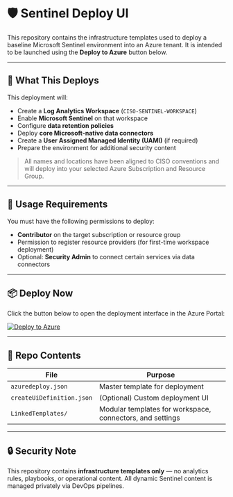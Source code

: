# 🛡️ Sentinel Deploy UI

This repository contains the infrastructure templates used to deploy a baseline Microsoft Sentinel environment into an Azure tenant. It is intended to be launched using the **Deploy to Azure** button below.

---

## 🚀 What This Deploys

This deployment will:

- Create a **Log Analytics Workspace** (`CISO-SENTINEL-WORKSPACE`)
- Enable **Microsoft Sentinel** on that workspace
- Configure **data retention policies**
- Deploy **core Microsoft-native data connectors**
- Create a **User Assigned Managed Identity (UAMI)** (if required)
- Prepare the environment for additional security content

> All names and locations have been aligned to CISO conventions and will deploy into your selected Azure Subscription and Resource Group.

---

## 📌 Usage Requirements

You must have the following permissions to deploy:

- **Contributor** on the target subscription or resource group
- Permission to register resource providers (for first-time workspace deployment)
- Optional: **Security Admin** to connect certain services via data connectors

---

## 📦 Deploy Now

Click the button below to open the deployment interface in the Azure Portal:

[![Deploy to Azure](https://aka.ms/deploytoazurebutton)](https://portal.azure.com/#create/Microsoft.Template/uri/https%3A%2F%2Fraw.githubusercontent.com%2FJ-HEARD%2Fsentinel-deploy-ui%2Fmain%2Fazuredeploy.json)

---

## 🧱 Repo Contents

| File | Purpose |
|------|---------|
| `azuredeploy.json` | Master template for deployment |
| `createUiDefinition.json` | (Optional) Custom deployment UI |
| `LinkedTemplates/` | Modular templates for workspace, connectors, and settings |

---

## 🔒 Security Note

This repository contains **infrastructure templates only** — no analytics rules, playbooks, or operational content. All dynamic Sentinel content is managed privately via DevOps pipelines.

